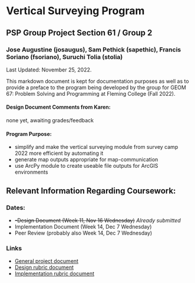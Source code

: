 # Vertical Surveying Program
## PSP Group Project Section 61 / Group 2
### Jose Augustine (josaugus), Sam Pethick (sapethic), Francis Soriano (fsoriano), Suruchi Tolia (stolia)

Last Updated: November 25, 2022.

This markdown document is kept for documentation purposes as well as to provide a preface to the program being developed by the group for GEOM 67: Problem Solving and Programming at Fleming College (Fall 2022). 

#### Design Document Comments from Karen:
none yet, awaiting grades/feedback

#### Program Purpose:

 -  simplify and make the vertical surveying module from survey camp 2022 more efficient by automating it
 - generate map outputs appropriate for map-communication
 - use ArcPy module to create useable file outputs for ArcGIS environments

## Relevant Information Regarding Coursework:
### Dates:

 - ~~-Design Document (Week 11, Nov 16 Wednesday)~~ *Already submitted*
 - Implementation Document (Week 14, Dec 7 Wednesday)
 - Peer Review (probably also Week 14, Dec 7 Wednesday)
 
 ### Links
 - [General project document](https://fleming.desire2learn.com/d2l/le/content/179994/viewContent/2198710/View)
 - [Design rubric document](https://fleming.desire2learn.com/d2l/le/content/179994/viewContent/2198712/View)
 - [Implementation rubric document](https://fleming.desire2learn.com/d2l/le/content/179994/viewContent/2198722/View)